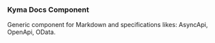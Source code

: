 ### Kyma Docs Component

Generic component for Markdown and specifications likes: AsyncApi, OpenApi, OData.